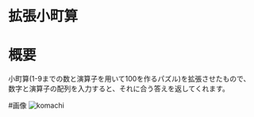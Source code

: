 # 拡張小町算

# 概要
小町算(1-9までの数と演算子を用いて100を作るパズル)を拡張させたもので、
数字と演算子の配列を入力すると、それに合う答えを返してくれます。

#画像
![komachi](https://user-images.githubusercontent.com/83108184/214629860-663c28ba-fd4d-4f8d-95fd-f76df4016a3b.PNG)

